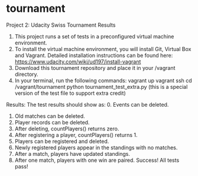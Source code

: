 # tournament
Project 2: Udacity Swiss Tournament Results

1. This project runs a set of tests in a preconfigured virtual machine environment.
2. To install the virtual machine environment, you will install Git, Virtual Box and Vagrant. Detailed installation instructions can be found here: https://www.udacity.com/wiki/ud197/install-vagrant
3. Download this tournament repository and place it in your /vagrant directory.
4. In your terminal, run the following commands:
    vagrant up
    vagrant ssh
    cd /vagrant/tournament
    python tournament_test_extra.py (this is a special version of the test file to support extra credit)

Results:
The test results should show as:
0. Events can be deleted.
1. Old matches can be deleted.
2. Player records can be deleted.
3. After deleting, countPlayers() returns zero.
4. After registering a player, countPlayers() returns 1.
5. Players can be registered and deleted.
6. Newly registered players appear in the standings with no matches.
7. After a match, players have updated standings.
8. After one match, players with one win are paired.
Success!  All tests pass!